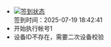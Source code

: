 - [![签到状态](https://github.com/womade/Cloud189-Actions/actions/workflows/main.yml/badge.svg?branch=main)](https://github.com/womade/Cloud189-Actions/actions/workflows/main.yml) <br> 签到时间：2025-07-19 18:42:41
- 开始执行帐号1
- 设备ID不存在，需要二次设备校验
